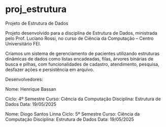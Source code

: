 # proj_estrutura
Projeto de Estrutura de Dados

Projeto desenvolvido para a disciplina de Estrutura de Dados, ministrada pelo Prof. Luciano Rossi, no curso de Ciência da Computação – Centro Universitário FEI.

Criamos um sistema de gerenciamento de pacientes utilizando estruturas dinâmicas de dados como listas encadeadas, filas, árvores binárias de busca e pilhas, com funcionalidades de cadastro, atendimento, pesquisa, desfazer ações e persistência em arquivo.

Desenvolvedores:

Nome: Henrique Bassan

Ciclo: 4º Semestre
Curso: Ciência da Computação
Disciplina: Estrutura de Dados
Data: 19/05/2025

Nome: Diogo Santos Linna
Ciclo: 5º Semestre
Curso: Ciência da Computação
Disciplina: Estrutura de Dados
Data: 19/05/2025
